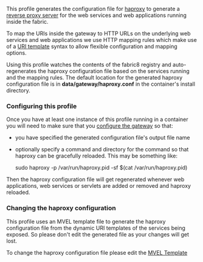 This profile generates the configuration file for [haproxy](http://en.wikipedia.org/wiki/HAProxy) to generate a [reverse proxy server](http://en.wikipedia.org/wiki/Reverse_proxy) for the web services and web applications running inside the fabric.

To map the URIs inside the gateway to HTTP URLs on the underlying web services and web applications we use HTTP mapping rules which make use of a [URI template](http://en.wikipedia.org/wiki/URL_Template) syntax to allow flexible configuration and mapping options.

Using this profile watches the contents of the fabric8 registry and auto-regenerates the haproxy configuration file based on the services running and the mapping rules. The default location for the generated haproxy configuration file is in **data/gateway/haproxy.conf** in the container's install directory.

### Configuring this profile

Once you have at least one instance of this profile running in a container you will need to make sure that you <a class="btn" href="#/wiki/branch/{{versionId}}/configuration/io.fabric8.gateway.haproxy/fabric/profiles/gateway/haproxy.profile">configure the gateway</a> so that:

* you have specified the generated configuration file's output file name
* optionally specify a command and directory for the command so that haproxy can be gracefully reloaded. This may be something like:

    sudo haproxy -p /var/run/haproxy.pid -sf $(cat /var/run/haproxy.pid)

Then the haproxy configuration file will get regenerated whenever web applications, web services or servlets are added or removed and haproxy reloaded.

### Changing the haproxy configuration

This profile uses an MVEL template file to generate the haproxy configuration file from the dynamic URI templates of the services being exposed. So please don't edit the generated file as your changes will get lost.

To change the haproxy configuration file please edit the <a class="btn" href="/fabric/profiles/gateway/haproxy.profile/io.fabric8.gateway.haproxy.config.mvel">MVEL Template</a>